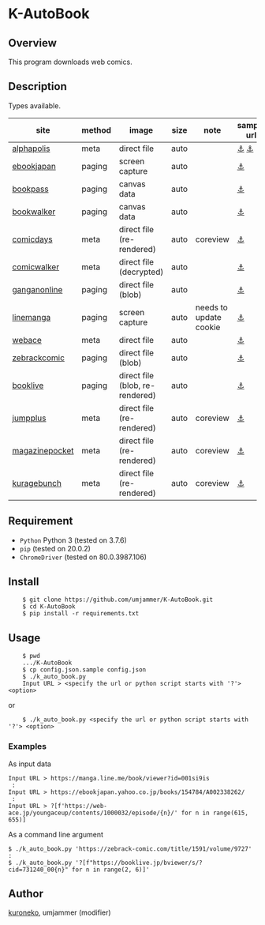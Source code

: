 # K-AutoBook

## Overview

This program downloads web comics.

## Description

Types available.

|site|method|image|size|note|sample url|
|----|------|-----|----|----|----------|
|[alphapolis](http://www.alphapolis.co.jp/)|meta|direct file|auto| |[⚓](http://www.alphapolis.co.jp/manga/viewManga/46) [⚓](http://www.alphapolis.co.jp/manga/viewOpening/138000030/)|
|[ebookjapan](http://ebookjapan.yahoo.co.jp/)|paging|screen capture|auto| |[⚓](https://ebookjapan.yahoo.co.jp/books/145222/A000100547)|
|[bookpass](https://bookpass.auone.jp/)|paging|canvas data|auto| |[⚓](https://bookpass.auone.jp/pack/detail/?iid=BT000069318400100101&cs=top_freecomics_reco_670&pos=2&tab=1&ajb=3)|
|[bookwalker](https://bookwalker.jp/)|paging|canvas data|auto| |[⚓](https://viewer.bookwalker.jp/browserWebApi/03/view?cid=57c84cf2-7062-4ef9-9071-45fb249c926e)|
|[comicdays](https://comic-days.com/)|meta|direct file (re-rendered)|auto|coreview|[⚓](https://comic-days.com/volume/13932016480030155016)|
|[comicwalker](https://comic-walker.com/)|meta|direct file (decrypted)|auto| |[⚓](https://comic-walker.com/viewer/?tw=2&dlcl=ja&cid=KDCW_MF09000001010005_68)|
|[ganganonline](https://www.ganganonline.com/)|paging|direct file (blob)|auto| |[⚓](https://viewer.ganganonline.com/manga/?chapterId=15502)|
|[linemanga](https://manga.line.me/)|paging|screen capture|auto|needs to update cookie|[⚓](https://manga.line.me/book/viewer?id=92dc0b4e-c5d4-4518-9fba-d78fb1e6b0f0)|
|[webace](https://web-ace.jp/)|meta|direct file|auto| |[⚓](https://web-ace.jp/youngaceup/contents/1000053/episode/1092/)|
|[zebrackcomic](https://zebrack-comic.com/)|paging|direct file (blob)|auto| |[⚓](https://zebrack-comic.com/title/37/volume/1498/viewer)|
|[booklive](https://booklive.jp/)|paging|direct file (blob, re-rendered)|auto| |[⚓]('https://booklive.jp/bviewer/s/?cid=208562_003&rurl=https%3A%2F%2Fbooklive.jp%2Findex%2Fno-charge%2Fcategory_id%2FC)|
|[jumpplus](https://shonenjumpplus.com/)|meta|direct file (re-rendered)|auto|coreview|[⚓](https://shonenjumpplus.com/episode/13932016480031086197)|
|[magazinepocket](https://pocket.shonenmagazine.com/)|meta|direct file (re-rendered)|auto|coreview|[⚓](https://pocket.shonenmagazine.com/episode/13933686331610373465)|
|[kuragebunch](https://kuragebunch.com/)|meta|direct file (re-rendered)|auto|coreview|[⚓](https://kuragebunch.com/episode/10834108156630826048)|

## Requirement

* `Python` Python 3 (tested on 3.7.6)
* `pip` (tested on 20.0.2)
* `ChromeDriver` (tested on 80.0.3987.106)

## Install

```shell
    $ git clone https://github.com/umjammer/K-AutoBook.git
    $ cd K-AutoBook
    $ pip install -r requirements.txt
```

## Usage

```shell
    $ pwd
    .../K-AutoBook
    $ cp config.json.sample config.json
    $ ./k_auto_book.py
    Input URL > <specify the url or python script starts with '?'> <option>
```

or

```shell
    $ ./k_auto_book.py <specify the url or python script starts with '?'> <option>
```

### Examples

As input data

```shell
Input URL > https://manga.line.me/book/viewer?id=001si9is
 :
Input URL > https://ebookjapan.yahoo.co.jp/books/154784/A002338262/
 :
Input URL > ?[f'https://web-ace.jp/youngaceup/contents/1000032/episode/{n}/' for n in range(615, 655)]
```

As a command line argument

```shell
$ ./k_auto_book.py 'https://zebrack-comic.com/title/1591/volume/9727' 
:
$ ./k_auto_book.py '?[f"https://booklive.jp/bviewer/s/?cid=731240_00{n}" for n in range(2, 6)]'
```

## Author

[kuroneko](https://github.com/amu-kuroneko),
umjammer (modifier)